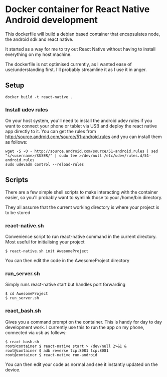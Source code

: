 # Docker container for React Native Android development

This dockerfile will build a debian based container that encapsulates node, the android sdk and react native.

It started as a way for me to try out React Native without having to install everything on my host machine.

The dockerfile is not optimised currently, as I wanted ease of use/understanding first. I'll probably streamline it as I use it in anger.

## Setup

    docker build -t react-native .

### Install udev rules

On your host system, you'll need to install the android udev rules if you want to connect your phone or tablet via USB and deploy the react native app directly to it. You can get the rules from http://source.android.com/source/51-android.rules and you can install them as follows:

    wget -S -O - http://source.android.com/source/51-android.rules | sed "s/<username>/$USER/" | sudo tee >/dev/null /etc/udev/rules.d/51-android.rules
    sudo udevadm control --reload-rules
    
## Scripts

There are a few simple shell scripts to make interacting with the container easier, so you'll probably want to symlink those to your /home/bin directory.

They all assume that the current working directory is where your project is to be stored

### react-native.sh

Convenience script to run react-native command in the current directory. Most useful for initialising your project

    $ react-native.sh init AwesomeProject

You can then edit the code in the AwesomeProject directory

### run_server.sh

Simply runs react-native start but handles port forwarding

    $ cd AwesomeProject
    $ run_server.sh
    
### react_bash.sh

Gives you a command prompt on the container. This is handy for day to day development work. I currently use this to run the app on my phone, connected via usb as follows:

    $ react-bash.sh
    root@container $ react-native start > /dev/null 2>&1 &
    root@container $ adb reverse tcp:8081 tcp:8081
    root@container $ react-native run-android

You can then edit your code as normal and see it instantly updated on the device.
